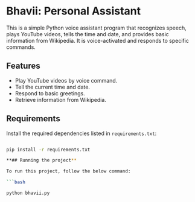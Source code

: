 # Bhavii: Personal Assistant

This is a simple Python voice assistant program that recognizes speech, plays YouTube videos, tells the time and date, and provides basic information from Wikipedia. It is voice-activated and responds to specific commands.

## Features
- Play YouTube videos by voice command.
- Tell the current time and date.
- Respond to basic greetings.
- Retrieve information from Wikipedia.

## Requirements

Install the required dependencies listed in `requirements.txt`:

```bash

pip install -r requirements.txt

**## Running the project**

To run this project, follow the below command:

```bash

python bhavii.py
